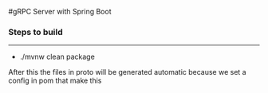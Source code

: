 #gRPC Server with Spring Boot

### Steps to build

---
- ./mvnw clean package   

After this the files in proto will be generated automatic because we set a config in pom that make this 
